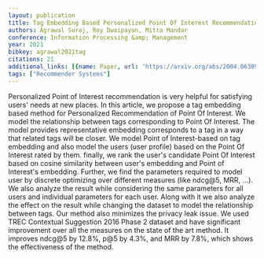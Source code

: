 ```yaml
---
layout: publication
title: Tag Embedding Based Personalized Point Of Interest Recommendation System
authors: Agrawal Suraj, Roy Dwaipayan, Mitra Mandar
conference: Information Processing &amp; Management
year: 2021
bibkey: agrawal2021tag
citations: 21
additional_links: [{name: Paper, url: 'https://arxiv.org/abs/2004.06389'}]
tags: ["Recommender Systems"]
---
```

Personalized Point of Interest recommendation is very helpful for satisfying
users' needs at new places. In this article, we propose a tag embedding based
method for Personalized Recommendation of Point Of Interest. We model the
relationship between tags corresponding to Point Of Interest. The model
provides representative embedding corresponds to a tag in a way that related
tags will be closer. We model Point of Interest-based on tag embedding and also
model the users (user profile) based on the Point Of Interest rated by them.
finally, we rank the user's candidate Point Of Interest based on cosine
similarity between user's embedding and Point of Interest's embedding. Further,
we find the parameters required to model user by discrete optimizing over
different measures (like ndcg@5, MRR, ...). We also analyze the result while
considering the same parameters for all users and individual parameters for
each user. Along with it we also analyze the effect on the result while
changing the dataset to model the relationship between tags. Our method also
minimizes the privacy leak issue. We used TREC Contextual Suggestion 2016 Phase
2 dataset and have significant improvement over all the measures on the state
of the art method. It improves ndcg@5 by 12.8%, p@5 by 4.3%, and MRR by 7.8%,
which shows the effectiveness of the method.